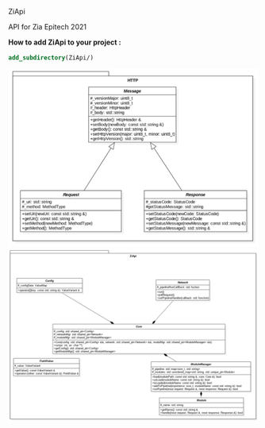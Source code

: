 ZiApi

API for Zia Epitech 2021

**How to add ZiApi to your project :**

```cmake
add_subdirectory(ZiApi/)
```

![](./docs/Http_namespace.png)
![](./docs/ZiApi_namespace.png)

